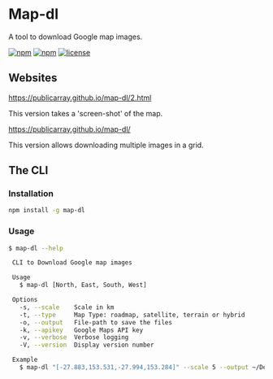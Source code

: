 # Map-dl

A tool to download Google map images.

[![npm](https://img.shields.io/npm/v/map-dl.svg?style=flat-square)](https://www.npmjs.com/package/map-dl)
[![npm](https://img.shields.io/npm/dm/map-dl.svg?style=flat-square)](https://www.npmjs.com/package/map-dl)
[![license](https://img.shields.io/npm/l/map-dl.svg?style=flat-square)](LICENCE.md)

## Websites
https://publicarray.github.io/map-dl/2.html

This version takes a 'screen-shot' of the map.

https://publicarray.github.io/map-dl/

This version allows downloading multiple images in a grid.

## The CLI

### Installation

```bash
npm install -g map-dl
```

### Usage

```bash
$ map-dl --help

 CLI to Download Google map images

 Usage
   $ map-dl [North, East, South, West]

 Options
   -s, --scale    Scale in km
   -t, --type     Map Type: roadmap, satellite, terrain or hybrid
   -o, --output   File-path to save the files
   -k, --apikey   Google Maps API key
   -v, --verbose  Verbose logging
   -V, --version  Display version number

 Example
   $ map-dl "[-27.883,153.531,-27.994,153.284]" --scale 5 --output ~/Desktop/map
```
